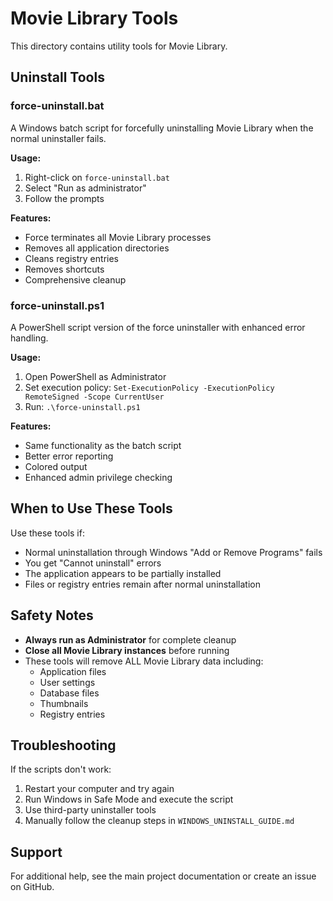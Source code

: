 # Movie Library Tools

This directory contains utility tools for Movie Library.

## Uninstall Tools

### force-uninstall.bat

A Windows batch script for forcefully uninstalling Movie Library when the normal uninstaller fails.

**Usage:**

1. Right-click on `force-uninstall.bat`
2. Select "Run as administrator"
3. Follow the prompts

**Features:**

- Force terminates all Movie Library processes
- Removes all application directories
- Cleans registry entries
- Removes shortcuts
- Comprehensive cleanup

### force-uninstall.ps1

A PowerShell script version of the force uninstaller with enhanced error handling.

**Usage:**

1. Open PowerShell as Administrator
2. Set execution policy: `Set-ExecutionPolicy -ExecutionPolicy RemoteSigned -Scope CurrentUser`
3. Run: `.\force-uninstall.ps1`

**Features:**

- Same functionality as the batch script
- Better error reporting
- Colored output
- Enhanced admin privilege checking

## When to Use These Tools

Use these tools if:

- Normal uninstallation through Windows "Add or Remove Programs" fails
- You get "Cannot uninstall" errors
- The application appears to be partially installed
- Files or registry entries remain after normal uninstallation

## Safety Notes

- **Always run as Administrator** for complete cleanup
- **Close all Movie Library instances** before running
- These tools will remove ALL Movie Library data including:
  - Application files
  - User settings
  - Database files
  - Thumbnails
  - Registry entries

## Troubleshooting

If the scripts don't work:

1. Restart your computer and try again
2. Run Windows in Safe Mode and execute the script
3. Use third-party uninstaller tools
4. Manually follow the cleanup steps in `WINDOWS_UNINSTALL_GUIDE.md`

## Support

For additional help, see the main project documentation or create an issue on GitHub.
